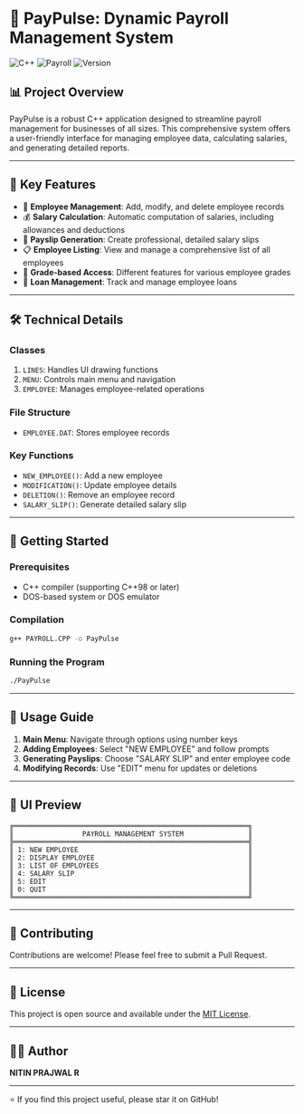 # 💼 PayPulse: Dynamic Payroll Management System

![C++](https://img.shields.io/badge/C++-00599C?style=for-the-badge&logo=c%2B%2B&logoColor=white)
![Payroll](https://img.shields.io/badge/Payroll-Management-brightgreen?style=for-the-badge)
![Version](https://img.shields.io/badge/Version-1.0-blue?style=for-the-badge)

## 📊 Project Overview

PayPulse is a robust C++ application designed to streamline payroll management for businesses of all sizes. This comprehensive system offers a user-friendly interface for managing employee data, calculating salaries, and generating detailed reports.

---

## 🌟 Key Features

- 👤 **Employee Management**: Add, modify, and delete employee records
- 💰 **Salary Calculation**: Automatic computation of salaries, including allowances and deductions
- 📄 **Payslip Generation**: Create professional, detailed salary slips
- 📋 **Employee Listing**: View and manage a comprehensive list of all employees
- 🔐 **Grade-based Access**: Different features for various employee grades
- 💼 **Loan Management**: Track and manage employee loans

---

## 🛠️ Technical Details

### Classes
1. `LINES`: Handles UI drawing functions
2. `MENU`: Controls main menu and navigation
3. `EMPLOYEE`: Manages employee-related operations

### File Structure
- `EMPLOYEE.DAT`: Stores employee records

### Key Functions
- `NEW_EMPLOYEE()`: Add a new employee
- `MODIFICATION()`: Update employee details
- `DELETION()`: Remove an employee record
- `SALARY_SLIP()`: Generate detailed salary slip

---

## 🚀 Getting Started

### Prerequisites
- C++ compiler (supporting C++98 or later)
- DOS-based system or DOS emulator

### Compilation
```bash
g++ PAYROLL.CPP -o PayPulse
```

### Running the Program
```bash
./PayPulse
```

---

## 📘 Usage Guide

1. **Main Menu**: Navigate through options using number keys
2. **Adding Employees**: Select "NEW EMPLOYEE" and follow prompts
3. **Generating Payslips**: Choose "SALARY SLIP" and enter employee code
4. **Modifying Records**: Use "EDIT" menu for updates or deletions

---

## 🎨 UI Preview

```
╔══════════════════════════════════════════════════════════╗
║                 PAYROLL MANAGEMENT SYSTEM                ║
╠══════════════════════════════════════════════════════════╣
║ 1: NEW EMPLOYEE                                          ║
║ 2: DISPLAY EMPLOYEE                                      ║
║ 3: LIST OF EMPLOYEES                                     ║
║ 4: SALARY SLIP                                           ║
║ 5: EDIT                                                  ║
║ 0: QUIT                                                  ║
╚══════════════════════════════════════════════════════════╝
```

---

## 🤝 Contributing

Contributions are welcome! Please feel free to submit a Pull Request.

---

## 📜 License

This project is open source and available under the [MIT License](LICENSE).

---

## 🙋‍♂️ Author

**NITIN PRAJWAL R**

---

⭐️ If you find this project useful, please star it on GitHub!
